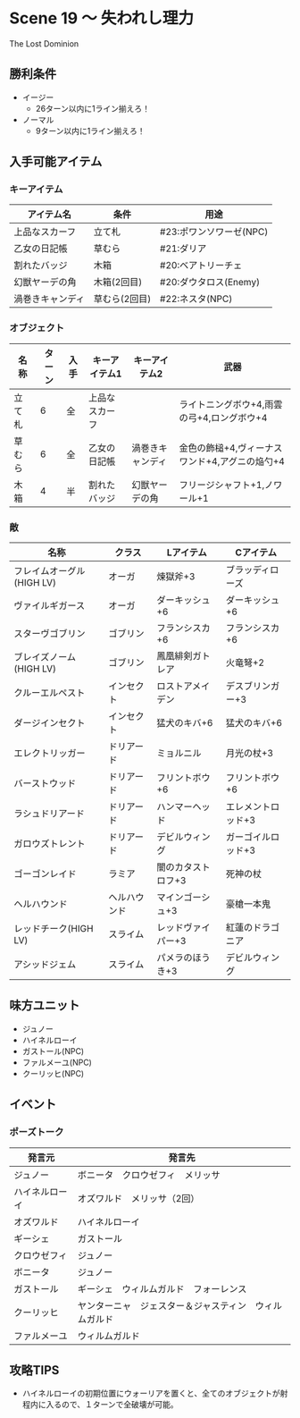 # Scene 19 ～ 失われし理力  

The Lost Dominion

## 勝利条件 

- イージー
  - 26ターン以内に1ライン揃えろ！
- ノーマル
  - 9ターン以内に1ライン揃えろ！

## 入手可能アイテム 

### キーアイテム

|アイテム名|条件|用途|
|---|---|---|
|上品なスカーフ|立て札|#23:ポワンソワーゼ(NPC)|
|乙女の日記帳|草むら|#21:ダリア|
|割れたバッジ|木箱|#20:ベアトリーチェ|
|幻獣ヤーデの角|木箱(2回目)|#20:ダウタロス(Enemy)|
|渦巻きキャンディ|草むら(2回目)|#22:ネスタ(NPC)|

### オブジェクト

|名称|ターン|入手|キーアイテム1|キーアイテム2|武器|
|---|---|---|---|---|---|
|立て札|6|全|上品なスカーフ||ライトニングボウ+4,雨雲の弓+4,ロングボウ+4|
|草むら|6|全|乙女の日記帳|渦巻きキャンディ|金色の飾槌+4,ヴィーナスワンド+4,アグニの焔勺+4|
|木箱|4|半|割れたバッジ|幻獣ヤーデの角|フリージシャフト+1,ノワール+1|

### 敵

|名称|クラス|Lアイテム|Cアイテム|
|---|---|---|---|
|フレイムオーグル(HIGH LV)|オーガ|煉獄斧+3|ブラッディローズ|
|ヴァイルギガース|オーガ|ダーキッシュ+6|ダーキッシュ+6|
|スターヴゴブリン|ゴブリン|フランシスカ+6|フランシスカ+6|
|ブレイズノーム(HIGH LV)|ゴブリン|鳳凰緋剣ガトレア|火竜弩+2|
|クルーエルペスト|インセクト|ロストアメイデン|デスブリンガー+3|
|ダージインセクト|インセクト|猛犬のキバ+6|猛犬のキバ+6|
|エレクトリッガー|ドリアード|ミョルニル|月光の杖+3|
|バーストウッド|ドリアード|フリントボウ+6|フリントボウ+6|
|ラシュドリアード|ドリアード|ハンマーヘッド|エレメントロッド+3|
|ガロウズトレント|ドリアード|デビルウィング|ガーゴイルロッド+3|
|ゴーゴンレイド|ラミア|闇のカタストロフ+3|死神の杖|
|ヘルハウンド|ヘルハウンド|マインゴーシュ+3|豪槍一本鬼|
|レッドチーク(HIGH LV)|スライム|レッドヴァイパー+3|紅蓮のドラゴニア|
|アシッドジェム|スライム|パメラのほうき+3|デビルウィング|

## 味方ユニット 

- ジュノー
- ハイネルローイ
- ガストール(NPC)
- ファルメーユ(NPC)
- クーリッヒ(NPC)

## イベント 

### ポーズトーク

|発言元|発言先|
|---|---|
|ジュノー|ボニータ　クロウゼフィ　メリッサ|
|ハイネルローイ|オズワルド　メリッサ（2回）|
|オズワルド|ハイネルローイ|
|ギーシェ|ガストール|
|クロウゼフィ|ジュノー|
|ボニータ|ジュノー|
|ガストール|ギーシェ　ウィルムガルド　フォーレンス|
|クーリッヒ|ヤンターニャ　ジェスター＆ジャスティン　ウィルムガルド|
|ファルメーユ|ウィルムガルド|

## 攻略TIPS 

- ハイネルローイの初期位置にウォーリアを置くと、全てのオブジェクトが射程内に入るので、１ターンで全破壊が可能。

